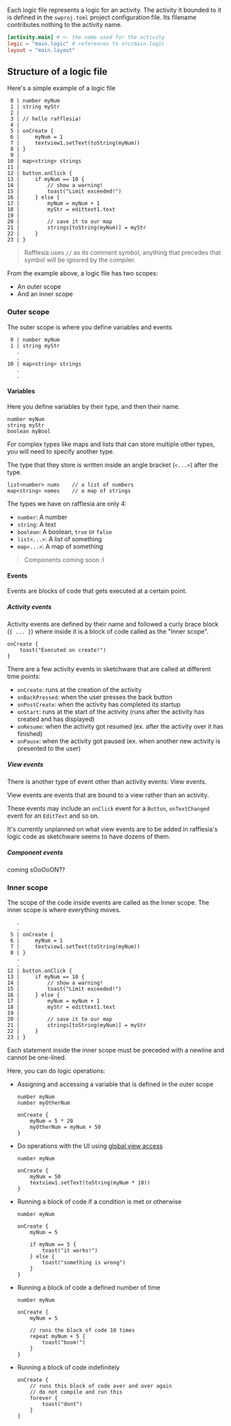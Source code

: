 Each logic file represents a logic for an activity. The activity it bounded to it is defined in the `swproj.toml`
project configuration file. Its filename contributes nothing to the activity name.

```toml
[activity.main] # <- the name used for the activity
logic = "main.logic" # references to src/main.logic
layout = "main.layout"
```

## Structure of a logic file

Here's a simple example of a logic file

```text
 0 | number myNum
 1 | string myStr
 2 |
 3 | // hello rafflesia!
 4 |
 5 | onCreate {
 6 |     myNum = 1
 7 |     textview1.setText(toString(myNum))
 8 | }
 9 |
10 | map<string> strings
11 |
12 | button.onClick {
13 |     if myNum == 10 {
14 |         // show a warning!
15 |         toast("Limit exceeded!")
16 |     } else {
17 |         myNum = myNum + 1
18 |         myStr = edittext1.text
19 |
20 |         // save it to our map
21 |         strings[toString(myNum)] = myStr
22 |     }
23 | }
```

> Rafflesia uses `//` as its comment symbol, anything that precedes that symbol will be ignored by the compiler.

From the example above, a logic file has two scopes:
 - An outer scope
 - And an inner scope

### Outer scope

The outer scope is where you define variables and events

```text
 0 | number myNum
 1 | string myStr
   .
   .
10 | map<string> strings
   .
   .
```

#### Variables

Here you define variables by their type, and then their name.

```text
number myNum
string myStr
boolean myBool
```

For complex types like maps and lists that can store multiple other types, you will need to specify another type.

The type that they store is written inside an angle bracket (`<...>`) after the type.

```text
list<number> nums    // a list of numbers
map<string> names    // a map of strings
```

The types we have on rafflesia are only 4:
 - `number`: A number
 - `string`: A text
 - `boolean`: A boolean, `true` or `false`
 - `list<...>`: A list of something
 - `map<...>`: A map of something

> Components coming soon :l

#### Events

Events are blocks of code that gets executed at a certain point.

##### Activity events

Activity events are defined by their name and followed a curly brace block (`{ ... }`) where inside it is a block of
code called as the "Inner scope".

```text
onCreate {
    toast("Executed on create!")
}
```

There are a few activity events in sketchware that are called at different time points:
 - `onCreate`: runs at the creation of the activity
 - `onBackPressed`: when the user presses the back button
 - `onPostCreate`: when the activity has completed its startup
 - `onStart`: runs at the start of the activity (runs after the activity has created and has displayed)
 - `onResume`: when the activity got resumed (ex. after the activity over it has finished)
 - `onPause`: when the activity got paused (ex. when another new activity is presented to the user)

##### View events

There is another type of event other than activity events: View events.

View events are events that are bound to a view rather than an activity.

These events may include an `onClick` event for a `Button`, `onTextChanged` event for an `EditText` and so on.

It's currently unplanned on what view events are to be added in rafflesia's logic code as sketchware seems to have
dozens of them.

##### Component events

coming sOoOoON??

### Inner scope

The scope of the code inside events are called as the Inner scope. The inner scope is where everything moves.

```text
   .
   .
 5 | onCreate {
 6 |     myNum = 1
 7 |     textview1.setText(toString(myNum))
 8 | }
   .
   .
12 | button.onClick {
13 |     if myNum == 10 {
14 |         // show a warning!
15 |         toast("Limit exceeded!")
16 |     } else {
17 |         myNum = myNum + 1
18 |         myStr = edittext1.text
19 |
20 |         // save it to our map
21 |         strings[toString(myNum)] = myStr
22 |     }
23 | }
```

Each statement inside the inner scope must be preceded with a newline and cannot be one-lined.

Here, you can do logic operations:
 - Assigning and accessing a variable that is defined in the outer scope 
   ```text
   number myNum
   number myOtherNum
   
   onCreate {
       myNum = 5 * 20
       myOtherNum = myNum + 50
   }
   ```
 - Do operations with the UI using [global view access]()
   ```text
   number myNum
   
   onCreate {
       myNum = 50
       textview1.setText(toString(myNum * 10))
   }
   ```
 - Running a block of code if a condition is met or otherwise
   ```text
   number myNum
   
   onCreate {
       myNum = 5
   
       if myNum == 5 {
           toast("it works!")
       } else {
           toast("something is wrong")
       }
   }
   ```
 - Running a block of code a defined number of time
   ```text
   number myNum
   
   onCreate {
       myNum = 5
   
       // runs the block of code 10 times
       repeat myNum + 5 {
           toast("boom!")
       }
   }
   ```
 - Running a block of code indefinitely
   ```text
   onCreate {
       // runs this block of code over and over again
       // do not compile and run this
       forever {
           toast("dont")
       }
   }
   ```